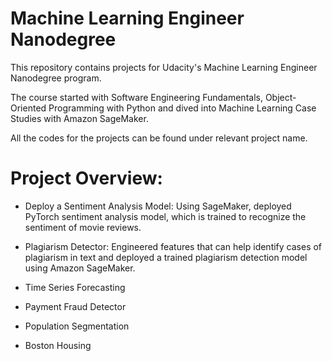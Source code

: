 # Machine Learning Engineer Nanodegree

This repository contains projects for Udacity's Machine Learning Engineer Nanodegree program.

The course started with Software Engineering Fundamentals, Object-Oriented Programming with Python and dived into 
 Machine Learning Case Studies with Amazon SageMaker.

All the codes for the projects can be found under relevant project name.


# Project Overview: 

- Deploy a Sentiment Analysis Model: Using SageMaker, deployed PyTorch sentiment
analysis model, which is trained to recognize the sentiment of movie reviews.

- Plagiarism Detector: Engineered features that can help identify cases of plagiarism in text and deployed
a trained plagiarism detection model using Amazon SageMaker.

- Time Series Forecasting

- Payment Fraud Detector

- Population Segmentation

- Boston Housing


